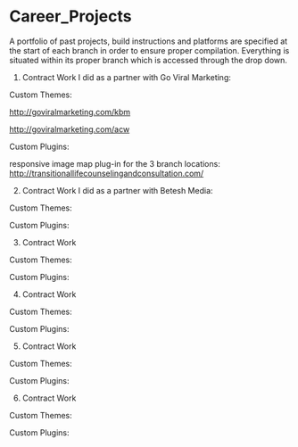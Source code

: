 # Career_Projects
A portfolio of past projects, build instructions and platforms are specified at the start of each branch in order to ensure proper compilation.  Everything is situated within its proper branch which is accessed through the drop down.



1. Contract Work I did as a partner with Go Viral Marketing:


Custom Themes:

http://goviralmarketing.com/kbm

http://goviralmarketing.com/acw


Custom Plugins:

responsive image map plug-in for the 3 branch locations:
http://transitionallifecounselingandconsultation.com/



2. Contract Work I did as a partner with Betesh Media:

Custom Themes:

Custom Plugins:

3. Contract Work

Custom Themes:

Custom Plugins:

4. Contract Work

Custom Themes:

Custom Plugins:

5. Contract Work

Custom Themes:

Custom Plugins:

6. Contract Work

Custom Themes:

Custom Plugins:





